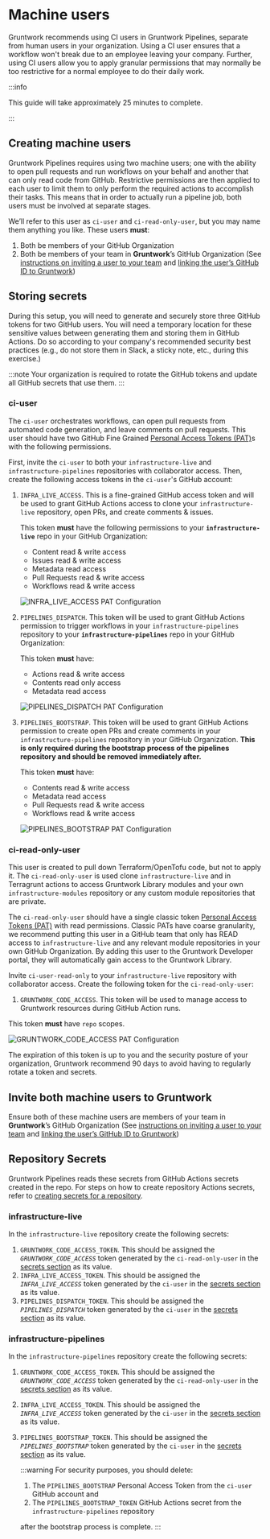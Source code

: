 # Machine users

Gruntwork recommends using CI users in Gruntwork Pipelines, separate from human users in your organization. Using a CI user ensures that a workflow won't break due to an employee leaving your company. Further, using CI users allow you to apply granular permissions that may normally be too restrictive for a normal employee to do their daily work.

:::info

 This guide will take approximately 25 minutes to complete.

:::

## Creating machine users

Gruntwork Pipelines requires using two machine users; one with the ability to open pull requests and run workflows on your behalf and another that can only read code from GitHub. Restrictive permissions are then applied to each user to limit them to only perform the required actions to accomplish their tasks. This means that in order to actually run a pipeline job, both users must be involved at separate stages.

We’ll refer to this user as `ci-user` and `ci-read-only-user`, but you may name them anything you like. These users **must**:

1. Both be members of your GitHub Organization
1. Both be members of your team in **Gruntwork**’s GitHub Organization (See [instructions on inviting a user to your team](https://docs.gruntwork.io/developer-portal/invite-team#inviting-team-members) and [linking the user’s GitHub ID to Gruntwork](https://docs.gruntwork.io/developer-portal/link-github-id))

## Storing secrets
During this setup, you will need to generate and securely store three GitHub tokens for two GitHub users. You will need a temporary location for these sensitive values between generating them and storing them in GitHub Actions. Do so according to your company's recommended security best practices (e.g., do not store them in Slack, a sticky note, etc., during this exercise.)

:::note
Your organization is required to rotate the GitHub tokens and update all GitHub secrets that use them.
:::

### ci-user

The `ci-user` orchestrates workflows, can open pull requests from automated code generation, and leave comments on pull requests. This user should have two GitHub Fine Grained [Personal Access Tokens (PAT)](https://docs.github.com/en/authentication/keeping-your-account-and-data-secure/managing-your-personal-access-tokens#fine-grained-personal-access-tokens)s with the following permissions.

First, invite the `ci-user` to both your `infrastructure-live` and `infrastructure-pipelines` repositories with collaborator access. Then, create the following access tokens in the `ci-user`'s GitHub account:

1. `INFRA_LIVE_ACCESS`. This is a fine-grained GitHub access token and will be used to grant GitHub Actions access to clone your `infrastructure-live` repository, open PRs, and create comments & issues.

    This token **must** have the following permissions to your **`infrastructure-live`** repo in your GitHub Organization:

    - Content read & write access
    - Issues read & write access
    - Metadata read access
    - Pull Requests read & write access
    - Workflows read & write access

    ![INFRA_LIVE_ACCESS PAT Configuration](/img/pipelines/security/INFRA_LIVE_ACCESS.png)

1. `PIPELINES_DISPATCH`. This token will be used to grant GitHub Actions permission to trigger workflows in your `infrastructure-pipelines` repository to your **`infrastructure-pipelines`** repo in your GitHub Organization:

    This token **must** have:

    - Actions read & write access
    - Contents read only access
    - Metadata read access

    ![PIPELINES_DISPATCH PAT Configuration](/img/pipelines/security/PIPELINES_DISPATCH.png)

1. `PIPELINES_BOOTSTRAP`. This token will be used to grant GitHub Actions permission to create open PRs and create comments in your `infrastructure-pipelines` repository in your GitHub Organization. **This is only required during the bootstrap process of the pipelines repository and should be removed immediately after.**

    This token **must** have:

    - Contents read & write access
    - Metadata read access
    - Pull Requests read & write access
    - Workflows read & write access

    ![PIPELINES_BOOTSTRAP PAT Configuration](/img/pipelines/security/PIPELINES_BOOTSTRAP.png)

### ci-read-only-user

This user is created to pull down Terraform/OpenTofu code, but not to apply it. The `ci-read-only-user` is used clone `infrastructure-live` and in Terragrunt actions to access Gruntwork Library modules and your own `infrastructure-modules` repository or any custom module repositories that are private.

The `ci-read-only-user` should have a single classic token [Personal Access Tokens (PAT)](https://docs.github.com/en/authentication/keeping-your-account-and-data-secure/managing-your-personal-access-tokens#personal-access-tokens-classic) with read permissions. Classic PATs have coarse granularity, we recommend putting this user in a GitHub team that only has READ access to `infrastructure-live` and any relevant module repositories in your own GitHub Organization. By adding this user to the Gruntwork Developer portal, they will automatically gain access to the Gruntwork Library.

Invite `ci-user-read-only` to your `infrastructure-live` repository with collaborator access. Create the following token for the `ci-read-only-user`:

1. `GRUNTWORK_CODE_ACCESS`. This token will be used to manage access to Gruntwork resources during GitHub Action runs.

This token **must** have `repo` scopes.

![GRUNTWORK_CODE_ACCESS PAT Configuration](/img/pipelines/security/GRUNTWORK_CODE_ACCESS.png)

The expiration of this token is up to you and the security posture of your organization, Gruntwork recommend 90 days to avoid having to regularly rotate a token and secrets.

## Invite both machine users to Gruntwork
Ensure both of these machine users are members of your team in **Gruntwork**’s GitHub Organization (See [instructions on inviting a user to your team](https://docs.gruntwork.io/developer-portal/invite-team#inviting-team-members) and [linking the user’s GitHub ID to Gruntwork](https://docs.gruntwork.io/developer-portal/link-github-id))

## Repository Secrets

Gruntwork Pipelines reads these secrets from GitHub Actions secrets created in the repo. For steps on how to create repository Actions secrets, refer to [creating secrets for a repository](https://docs.github.com/en/actions/security-guides/using-secrets-in-github-actions#creating-secrets-for-a-repository).

### infrastructure-live

In the `infrastructure-live` repository create the following secrets:
1. `GRUNTWORK_CODE_ACCESS_TOKEN`. This should be assigned the _`GRUNTWORK_CODE_ACCESS`_ token generated by the `ci-read-only-user` in the [secrets section](#ci-read-only-user) as its value.
1. `INFRA_LIVE_ACCESS_TOKEN`. This should be assigned the _`INFRA_LIVE_ACCESS`_ token generated by the `ci-user` in the [secrets section](#ci-user) as its value.
1. `PIPELINES_DISPATCH_TOKEN`. This should be assigned the _`PIPELINES_DISPATCH`_ token generated by the `ci-user` in the [secrets section](#ci-user) as its value.

### infrastructure-pipelines

In the `infrastructure-pipelines` repository create the following secrets:
1. `GRUNTWORK_CODE_ACCESS_TOKEN`. This should be assigned the _`GRUNTWORK_CODE_ACCESS`_ token generated by the `ci-read-only-user` in the [secrets section](#ci-read-only-user) as its value.
1. `INFRA_LIVE_ACCESS_TOKEN`. This should be assigned the _`INFRA_LIVE_ACCESS`_ token generated by the `ci-user` in the [secrets section](#ci-user) as its value.
1. `PIPELINES_BOOTSTRAP_TOKEN`. This should be assigned the _`PIPELINES_BOOTSTRAP`_ token generated by the `ci-user` in the [secrets section](#ci-user) as its value.

    :::warning
    For security purposes, you should delete:
    1. The `PIPELINES_BOOTSTRAP` Personal Access Token from the `ci-user` GitHub account and
    1. The `PIPELINES_BOOTSTRAP_TOKEN` GitHub Actions secret from the `infrastructure-pipelines` repository

    after the bootstrap process is complete.
    :::


<!-- ##DOCS-SOURCER-START
{
  "sourcePlugin": "local-copier",
  "hash": "dbd9a8ac3bc3bbab0e0c654dbfb037f2"
}
##DOCS-SOURCER-END -->
